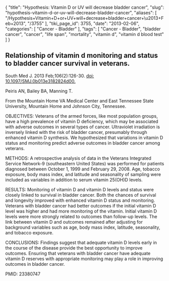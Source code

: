 {
    "title": "Hypothesis: Vitamin D or UV will decrease bladder cancer",
    "slug": "hypothesis-vitamin-d-or-uv-will-decrease-bladder-cancer",
    "aliases": [
        "/Hypothesis+Vitamin+D+or+UV+will+decrease+bladder+cancer+\u2013+Feb+2013",
        "/3755"
    ],
    "tiki_page_id": 3755,
    "date": "2013-02-06",
    "categories": [
        "Cancer - Bladder"
    ],
    "tags": [
        "Cancer - Bladder",
        "bladder cancer",
        "cancer",
        "life span",
        "mortality",
        "vitamin d",
        "vitamin d blood test"
    ]
}


## Relationship of vitamin d monitoring and status to bladder cancer survival in veterans.

South Med J. 2013 Feb;106(2):126-30. [doi: 10.1097/SMJ.0b013e3182824d00.](https://doi.org/10.1097/SMJ.0b013e3182824d00.)

Peiris AN, Bailey BA, Manning T.

From the Mountain Home VA Medical Center and East Tennessee State University, Mountain Home and Johnson City, Tennessee.

OBJECTIVES: Veterans of the armed forces, like most population groups, have a high prevalence of vitamin D deficiency, which may be associated with adverse outcomes in several types of cancer. Ultraviolet irradiation is inversely linked with the risk of bladder cancer, presumably through enhanced vitamin D synthesis. We hypothesized that variations in vitamin D status and monitoring predict adverse outcomes in bladder cancer among veterans.

METHODS: A retrospective analysis of data in the Veterans Integrated Service Network-9 (southeastern United States) was performed for patients diagnosed between October 1, 1999 and February 29, 2008. Age, tobacco exposure, body mass index, and latitude and seasonality of sampling were included as variables in addition to serum vitamin 25(OH)D levels.

RESULTS: Monitoring of vitamin D and vitamin D levels and status were closely linked to survival in bladder cancer. Both the chances of survival and longevity improved with enhanced vitamin D status and monitoring. Veterans with bladder cancer had better outcomes if the initial vitamin D level was higher and had more monitoring of the vitamin. Initial vitamin D levels were more strongly related to outcomes than follow-up levels. The link between vitamin D and outcomes remained after adjusting for background variables such as age, body mass index, latitude, seasonality, and tobacco exposure.

CONCLUSIONS: Findings suggest that adequate vitamin D levels early in the course of the disease provide the best opportunity to improve outcomes. Ensuring that veterans with bladder cancer have adequate vitamin D reserves with appropriate monitoring may play a role in improving outcomes in bladder cancer.

PMID:    23380747